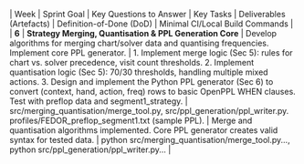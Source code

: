 | Week | Sprint Goal | Key Questions to Answer | Key Tasks | Deliverables (Artefacts) | Definition-of-Done (DoD) | Minimal CI/Local Build Commands |
| **6** | **Strategy Merging, Quantisation & PPL Generation Core** | Develop algorithms for merging chart/solver data and quantising frequencies. Implement core PPL generator. | 1\. Implement merge logic (Sec 5): rules for chart vs. solver precedence, visit count thresholds. 2\. Implement quantisation logic (Sec 5): 70/30 thresholds, handling multiple mixed actions. 3\. Design and implement the Python PPL generator (Sec 6\) to convert (context, hand, action, freq) rows to basic OpenPPL WHEN clauses. Test with preflop data and segment1\_strategy. | src/merging\_quantisation/merge\_tool.py, src/ppl\_generation/ppl\_writer.py. profiles/FEDOR\_preflop\_segment1.txt (sample PPL). | Merge and quantisation algorithms implemented. Core PPL generator creates valid syntax for tested data. | python src/merging\_quantisation/merge\_tool.py..., python src/ppl\_generation/ppl\_writer.py... |